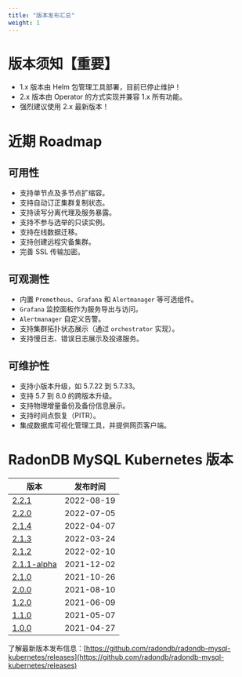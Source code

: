 ```yaml
---
title: "版本发布汇总"
weight: 1
---
```


# 版本须知【重要】

- 1.x 版本由 Helm 包管理工具部署，目前已停止维护！
- 2.x 版本由 Operator 的方式实现并兼容 1.x 所有功能。
- 强烈建议使用 2.x 最新版本！

# 近期 Roadmap

## 可用性
- 支持单节点及多节点扩缩容。
- 支持自动订正集群复制状态。
- 支持读写分离代理及服务暴露。
- 支持不参与选举的只读实例。
- 支持在线数据迁移。
- 支持创建远程灾备集群。
- 完善 SSL 传输加密。

## 可观测性
- 内置 `Prometheus`、`Grafana` 和 `Alertmanager` 等可选组件。
- `Grafana` 监控面板作为服务导出与访问。
- `Alertmanager` 自定义告警。
- 支持集群拓扑状态展示（通过 `orchestrator` 实现）。
- 支持慢日志、错误日志展示及投递服务。

## 可维护性
- 支持小版本升级，如 5.7.22 到 5.7.33。
- 支持 5.7 到 8.0 的跨版本升级。
- 支持物理增量备份及备份信息展示。
- 支持时间点恢复（PITR）。
- 集成数据库可视化管理工具，并提供网页客户端。

# RadonDB MySQL Kubernetes 版本

| 版本 | 发布时间 |
| --- | ---- |
| [2.2.1](../2.2.1)	| 2022-08-19 |
| [2.2.0](../2.2.0)	| 2022-07-05 |
| [2.1.4](../2.1.4)	| 2022-04-07 |
| [2.1.3](../2.1.3)	| 2022-03-24 |
| [2.1.2](../2.1.2) |	2022-02-10 |
| [2.1.1-alpha](../2.1.1) | 	2021-12-02 |
| [2.1.0](../2.1.0) |	2021-10-26 |
| [2.0.0](../2.0.0) |	2021-08-10 |
| [1.2.0](../1.0/#120-release-notes) |	2021-06-09 |
| [1.1.0](../1.0/#110-release-notes) |	2021-05-07 |
| [1.0.0](../1.0/#100-release-notes) |	2021-04-27 |

了解最新版本发布信息：[https://github.com/radondb/radondb-mysql-kubernetes/releases](https://github.com/radondb/radondb-mysql-kubernetes/releases) 